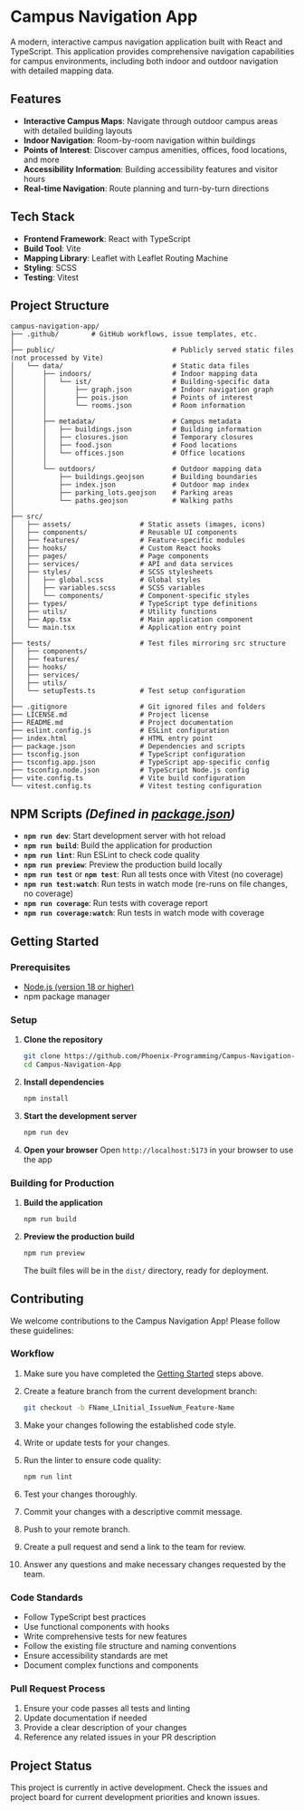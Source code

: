 # Campus Navigation App

A modern, interactive campus navigation application built with React and TypeScript. This application provides comprehensive navigation capabilities for campus environments, including both indoor and outdoor navigation with detailed mapping data.

## Features

- **Interactive Campus Maps**: Navigate through outdoor campus areas with detailed building layouts
- **Indoor Navigation**: Room-by-room navigation within buildings
- **Points of Interest**: Discover campus amenities, offices, food locations, and more
- **Accessibility Information**: Building accessibility features and visitor hours
- **Real-time Navigation**: Route planning and turn-by-turn directions

## Tech Stack

- **Frontend Framework**: React with TypeScript
- **Build Tool**: Vite
- **Mapping Library**: Leaflet with Leaflet Routing Machine
- **Styling**: SCSS
- **Testing**: Vitest

## Project Structure

```text
campus-navigation-app/
├── .github/        # GitHub workflows, issue templates, etc.
│
├── public/                             # Publicly served static files (not processed by Vite)
│   └── data/                           # Static data files
│       ├── indoors/                    # Indoor mapping data
│       │   └── ist/                    # Building-specific data
│       │       ├── graph.json          # Indoor navigation graph
│       │       ├── pois.json           # Points of interest
│       │       └── rooms.json          # Room information
│       │
│       ├── metadata/                   # Campus metadata
│       │   ├── buildings.json          # Building information
│       │   ├── closures.json           # Temporary closures
│       │   ├── food.json               # Food locations
│       │   └── offices.json            # Office locations
│       │
│       └── outdoors/                   # Outdoor mapping data
│           ├── buildings.geojson       # Building boundaries
│           ├── index.json              # Outdoor map index
│           ├── parking_lots.geojson    # Parking areas
│           └── paths.geojson           # Walking paths
│
├── src/
│   ├── assets/                 # Static assets (images, icons)
│   ├── components/             # Reusable UI components
│   ├── features/               # Feature-specific modules
│   ├── hooks/                  # Custom React hooks
│   ├── pages/                  # Page components
│   ├── services/               # API and data services
│   ├── styles/                 # SCSS stylesheets
│   │   ├── global.scss         # Global styles
│   │   ├── variables.scss      # SCSS variables
│   │   └── components/         # Component-specific styles
│   ├── types/                  # TypeScript type definitions
│   ├── utils/                  # Utility functions
│   ├── App.tsx                 # Main application component
│   └── main.tsx                # Application entry point
│
├── tests/                      # Test files mirroring src structure
│   ├── components/
│   ├── features/
│   ├── hooks/
│   ├── services/
│   ├── utils/
│   └── setupTests.ts           # Test setup configuration
│
├── .gitignore                  # Git ignored files and folders
├── LICENSE.md                  # Project license
├── README.md                   # Project documentation
├── eslint.config.js            # ESLint configuration
├── index.html                  # HTML entry point
├── package.json                # Dependencies and scripts
├── tsconfig.json               # TypeScript configuration
├── tsconfig.app.json           # TypeScript app-specific config
├── tsconfig.node.json          # TypeScript Node.js config
├── vite.config.ts              # Vite build configuration
└── vitest.config.ts            # Vitest testing configuration
```

## NPM Scripts *(Defined in [package.json](./package.json))*

- **`npm run dev`**: Start development server with hot reload
- **`npm run build`**: Build the application for production
- **`npm run lint`**: Run ESLint to check code quality
- **`npm run preview`**: Preview the production build locally
- **`npm run test`** or **`npm test`**: Run all tests once with Vitest (no coverage)
- **`npm run test:watch`**: Run tests in watch mode (re-runs on file changes, no coverage)
- **`npm run coverage`**: Run tests with coverage report
- **`npm run coverage:watch`**: Run tests in watch mode with coverage

## Getting Started

### Prerequisites

- [Node.js (version 18 or higher)](https://nodejs.org/en/download)
- npm package manager

### Setup

1. **Clone the repository**

   ```bash
   git clone https://github.com/Phoenix-Programming/Campus-Navigation-App.git
   cd Campus-Navigation-App
   ```

2. **Install dependencies**

   ```bash
   npm install
   ```

3. **Start the development server**

   ```bash
   npm run dev
   ```

4. **Open your browser**
   Open `http://localhost:5173` in your browser to use the app

### Building for Production

1. **Build the application**

   ```bash
   npm run build
   ```

2. **Preview the production build**

   ```bash
   npm run preview
   ```

   The built files will be in the `dist/` directory, ready for deployment.

## Contributing

We welcome contributions to the Campus Navigation App! Please follow these guidelines:

### Workflow

1. Make sure you have completed the [Getting Started](#getting-started) steps above.

2. Create a feature branch from the current development branch:

   ```bash
   git checkout -b FName_LInitial_IssueNum_Feature-Name
   ```

3. Make your changes following the established code style.

4. Write or update tests for your changes.

5. Run the linter to ensure code quality:

   ```bash
   npm run lint
   ```

6. Test your changes thoroughly.

7. Commit your changes with a descriptive commit message.

8. Push to your remote branch.

9. Create a pull request and send a link to the team for review.

10. Answer any questions and make necessary changes requested by the team.

### Code Standards

- Follow TypeScript best practices
- Use functional components with hooks
- Write comprehensive tests for new features
- Follow the existing file structure and naming conventions
- Ensure accessibility standards are met
- Document complex functions and components

### Pull Request Process

1. Ensure your code passes all tests and linting
2. Update documentation if needed
3. Provide a clear description of your changes
4. Reference any related issues in your PR description

## Project Status

This project is currently in active development. Check the issues and project board for current development priorities and known issues.
